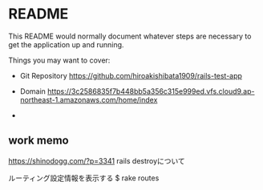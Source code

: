 # README

This README would normally document whatever steps are necessary to get the
application up and running.

Things you may want to cover:
* Git Repository
https://github.com/hiroakishibata1909/rails-test-app

* Domain
https://3c2586835f7b448bb5a356c315e999ed.vfs.cloud9.ap-northeast-1.amazonaws.com/home/index

* 

## work memo

https://shinodogg.com/?p=3341
rails destroyについて

ルーティング設定情報を表示する
$ rake routes